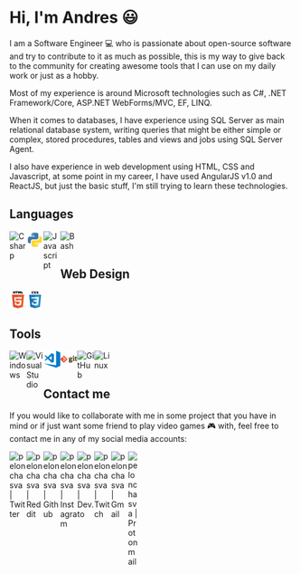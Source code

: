 # Hi, I'm Andres :smiley:

I am a Software Engineer :computer: who is passionate about open-source software and try to contribute to it as much as possible, this is my way to give back to the community for creating awesome tools that I can use on my daily work or just as a hobby.

Most of my experience is around Microsoft technologies such as C#, .NET Framework/Core, ASP.NET WebForms/MVC, EF, LINQ.

When it comes to databases, I have experience using SQL Server as main relational database system, writing queries that might be either simple or complex, stored procedures, tables and views and jobs using SQL Server Agent.

I also have experience in web development using HTML, CSS and Javascript, at some point in my career, I have used AngularJS v1.0 and ReactJS, but just the basic stuff, I'm still trying to learn these technologies.

## Languages

<a href="https://www.google.com/search?&q=Csharp" target="_blank">
    <img align="left" alt="Csharp" width="30px" src="https://image.flaticon.com/icons/svg/381/381704.svg" />
</a>
<a href="https://www.google.com/search?&q=Python" target="_blank">
    <img align="left" alt="Python" width="30px" src="https://raw.githubusercontent.com/PKief/vscode-material-icon-theme/master/icons/python.svg" />
</a>
<a href="https://www.google.com/search?&q=Javascript" target="_blank">
    <img align="left" alt="Javascript" width="30px" src="https://image.flaticon.com/icons/svg/919/919828.svg" />
</a>
<a href="https://www.google.com/search?&q=Bash" target="_blank">
    <img align="left" alt="Bash" width="30px" src="https://raw.githubusercontent.com/odb/official-bash-logo/master/assets/Logos/Icons/SVG/128x128.svg" />
</a>


<br />
<br />

## Web Design

<a href="https://www.google.com/search?&q=HTML5" target="_blank">
    <img align="left" alt="HTML5" width="30px" src="https://raw.githubusercontent.com/github/explore/80688e429a7d4ef2fca1e82350fe8e3517d3494d/topics/html/html.png" />
</a>
<a href="https://www.google.com/search?&q=CSS" target="_blank">
    <img align="left" alt="CSS3" width="30px" src="https://raw.githubusercontent.com/github/explore/80688e429a7d4ef2fca1e82350fe8e3517d3494d/topics/css/css.png" />
</a>


<br />
<br />

## Tools

<a href="https://www.google.com/search?&q=Windows" target="_blank">
    <img align="left" alt="Windows" width="30px" src="https://image.flaticon.com/icons/svg/882/882702.svg" />
</a>
<a href="https://www.google.com/search?&q=Visual+Studio" target="_blank">
    <img align="left" alt="Visual Studio" width="30px" src="https://image.flaticon.com/icons/svg/906/906324.svg" />
</a>
<a href="https://www.google.com/search?&q=Visual+Studio+Code" target="_blank">
    <img align="left" alt="Visual Studio Code" width="30px" src="https://raw.githubusercontent.com/github/explore/80688e429a7d4ef2fca1e82350fe8e3517d3494d/topics/visual-studio-code/visual-studio-code.png" />
</a>
<a href="https://www.google.com/search?&q=Git" target="_blank">
    <img align="left" alt="Git" width="30px" src="https://raw.githubusercontent.com/github/explore/80688e429a7d4ef2fca1e82350fe8e3517d3494d/topics/git/git.png" />
</a>
<a href="https://www.google.com/search?&q=Github" target="_blank">
    <img align="left" alt="GitHub" width="30px" src="https://image.flaticon.com/icons/svg/919/919847.svg" />
</a>
<a href="https://www.google.com/search?&q=Linux" target="_blank">
    <img align="left" alt="Linux" width="30px" src="https://image.flaticon.com/icons/svg/226/226772.svg" />
</a>

<br />
<br />

## Contact me

If you would like to collaborate with me in some project that you have in mind or if just want some friend to play video games :video_game: with, feel free to contact me in any of my social media accounts:

<a href="https://www.twitter.com/pelonchasva" target="_blank">
    <img align="left" alt="pelonchasva | Twitter" width="30px" src="https://image.flaticon.com/icons/svg/733/733579.svg" />
</a>
<a href="https://www.reddit.com/user/pelonchasva" target="_blank">
    <img align="left" alt="pelonchasva | Reddit" width="30px" src="https://image.flaticon.com/icons/svg/2111/2111589.svg" />
</a>
<a href="https://www.github.com/pelonchasva" target="_blank">
    <img align="left" alt="pelonchasva | Github" width="30px" src="https://image.flaticon.com/icons/svg/733/733553.svg" />
</a>
<a href="https://www.instagram.com/pelonchasva" target="_blank">
    <img align="left" alt="pelonchasva | Instagram" width="30px" src="https://image.flaticon.com/icons/svg/733/733558.svg" />
</a>
<a href="https://dev.to/pelonchasva" target="_blank">
    <img align="left" alt="pelonchasva | Dev.to" width="30px" src="https://d2fltix0v2e0sb.cloudfront.net/dev-badge.svg" />
</a>
<a href="https://www.twitch.tv/pelonchasva" target="_blank">
    <img align="left" alt="pelonchasva | Twitch" width="30px" src="https://image.flaticon.com/icons/svg/2111/2111668.svg" />
</a>
<a href="mailto:andres.itson@gmail.com" target="_blank">
    <img align="left" alt="pelonchasva | Gmail" width="30px" src="https://image.flaticon.com/icons/svg/732/732200.svg" />
</a>
<a href="mailto:anvalencia@protonmail.com" target="_blank">
    <img align="left" alt="pelonchasva | Protonmail" width="20px" src="https://protonmail.com/images/media/logos/protonmail-sign-purple.png" />
</a>

<!-- References -->
[twitter]: https://www.twitter.com/pelonchasva
[reddit]: https://www.reddit.com/user/pelonchasva
[github]: https://www.github.com/pelonchasva
[instagram]: https://www.instagram.com/pelonchasva
[gmail]: mailto:pelonchasva@gmail.com
[bmac]: https://www.buymeacoffee.com/pelonchasva
[ko-fi]: https://ko-fi.com/pelonchasva
[paypal]: https://www.paypal.me/anvalencia
[patreon]: https://www.patreon.com/pelonchasva
[protonmail]: mailto:anvalencia@protonmail.com
[twitch]: https://www.twitch.tv/pelonchasva
[discord]: https://www.disctod.com/pelonchasva
[devto]: https://dev.to/pelonchasva
